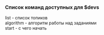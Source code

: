 ### Список команд доступных для $devs  
list - список топиков  
algorithm - алгоритм работы над заданиями  
start - с чего начать